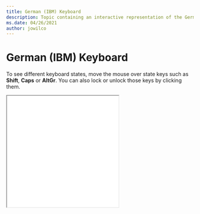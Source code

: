 ```yaml
--- 
title: German (IBM) Keyboard 
description: Topic containing an interactive representation of the German (IBM) Keyboard 
ms.date: 04/26/2021 
author: jowilco 
--- 
```

 
# German (IBM) Keyboard 
 
To see different keyboard states, move the mouse over state keys such as **Shift**, **Caps** or **AltGr**. You can also lock or unlock those keys by clicking them. 
 
<iframe src="kbdgr1.html" height="300"></iframe> 
